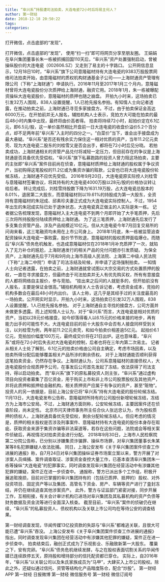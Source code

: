 ```yaml
---
title: “阜兴系”持股遭司法拍卖，大连电瓷72小时后将易主何人？
author: 第一财经
date: 2018-12-18 20:50:22
tags: 
categories: 
---
```

打开微信，点击底部的“发现”，
<!-- more -->
打开微信，点击底部的“发现”，
使用“扫一扫”即可将网页分享至朋友圈。
王娟娟
在阜兴集团董事长朱一栋被抓捕回国110天后，“阜兴系”资产处置强制启动，曾被操纵股价的大连电瓷（002606.SZ）又走到了易主的十字路口。
公开网信息显示，12月18日10时，“阜兴系”旗下公司意隆磁材持有大连电瓷的9383万股股票网络司法拍卖开始，由意隆磁材的质权机构财通基金子公司——上海财通资产管理有限公司（下称“上海财通”）申请执行。2016年11月至2017年1月三个月内，意隆磁材曾将大连电瓷股份分次质押给上海财通，融资它用。2018年1月，朱一栋被曝配资操纵大连电瓷股价，意隆磁材的质押也随之崩盘。
开拍九小时来，这场拍卖已引发32万人围观，838人设置提醒，1人已抢先报名参拍。有知情人士向记者透露，在推动拍卖之前，上海财通已寻觅多家接盘方。不过，由于拍卖保证金高达6000万元，在开拍前并无人报名，辅拍机构人士表示，竞拍方大可能在拍卖的最后48小时内集中出现，最终将由价高者得。
拍卖将持续72小时，起拍价定在6.1亿元，即6.5元/股，这一单价虽然相比开盘前一日大连电瓷的收盘价溢价5.2个百分点，却不足两年前“阜兴系”入主时的四分之一。“白菜价”当下，谁会出手接盘成为最大悬疑。“阜兴系”是否还有残余实力保住这一相对优质的资产，当年11.2亿元卖壳、现为大连电瓷二股东的刘桂雪又是否会出手，都将在72小时后见分晓。
若拍卖成功，上海财通相关的资管产品兑付将减轻一定压力，但目前存在的争议是上海财通是否具备优先受偿权。“阜兴系”旗下私募跑路的投资人曾力阻这场拍卖，主要的主张即“阜兴系”案件目前尚在侦查，意隆磁材质押给上海财通的股权属于争议资产，当初购得这笔股权的11.2亿或为集资诈骗的赃款，公安也已将大连电瓷股份轮候冻结，上海财通不应优先受偿。
2016年9月20日，大连电瓷原实际控人刘桂雪与意隆磁材签署协议，将其持有的大连电瓷4000万股以28元/股的价格协议转让给后者。
转让完成后，刘桂雪持股数下降为1631.19万股，占大连电瓷总股本的8.01%，退居第二大股东，而意隆磁材则以19.61%的持股成为第一大股东，全资持有意隆磁材的朱冠成、邱素珍夫妻正式成为大连电瓷实际控制人。不过，1954年出生的朱冠成实际已处于退休状态，大连电瓷真正做主的人实际是朱一栋。
记者据公告梳理发现，意隆磁材入主大连电瓷不到两个月即开始了大手笔质押，先后三次将所持股股份陆续质押给上海财通。
为了这三笔质押，上海财通先后发行了多支集合资管产品，涉及产品规模近10亿元。但从大连电瓷今年7月回复交易所的问询来看，这三笔融资均未用在上市公司身上。
2018年1月底，朱一栋被监管追查配资操纵大连电瓷一事败露，股价节节败退，意隆磁材的股权质押面临爆仓。而随后“阜兴系”债务危机触发，也造成意隆磁材仅在2018年1月补充质押了一次，就陷入了无力补仓的尴尬，上海财通发行的相关产品的兑付问题亦引发质疑。
为保全资产，上海财通先后于7月和9月向上海市高级人民法院、上海第二中级人民法院（下称“上海二中院”）申请了司法冻结及轮候，并申请了这场强制拍卖。
一知情人士向记者透露，在拍卖之前，上海财通就曾试图以大宗交易的方式处置质押的股权，一直在寻求接盘方，但最终由于司法拍卖并无人有优先购买权，所有有意接盘的人都将网络自主报价，参与竞拍。
“挂出来之后问的人就挺多的，但开拍前没有人报名，主要是保证金很高。”辅拍机构相关人士告诉记者，考虑资金成本，竞拍的机构多数会在最后48小时内出价。
该人士称，这几乎是其经手过的关注度最高的一场拍卖。公开网实时显示，开拍九小时来，这场拍卖已引发32万人围观，838人设置提醒，1人已抢先报名参拍。
对于上海财通自主寻找的接盘方，公司方面并未做更多透露。而上述知情人士认为，对于“阜兴系”而言，大连电瓷是相对优质的资产，当初以28元价格接盘，如今却落得看人以6.15元的价格来接的地步，再有能力出手的可能性不大。大连电瓷目前的前十大股东中会否有人接盘同样受到关注，以刘桂雪为例，两年前11.2亿元卖壳，和如今拍卖价相差逾5亿元。
起拍价6.1亿元，竞拍加价幅度100万元，最终成交价将在21日出炉。这也意味着，“阜兴系”或将在72小时后失去对大连电瓷的控制，后者也将在三年内第二次易主。
记者从相关人士处了解到，6.1亿元的拍卖价格由公司自主确定，考虑市场因素，以及拍卖所得分配后能够覆盖相关产品所涉的剩余债权。
对于上海财通能否顺利获得这笔拍卖资金，仍然存在争议。上海财通认为，公司系意隆磁材的直接债权人，大连电瓷股份合规质押予公司，在事发后公司首先发起了冻结，依法获得了司法支持，得以启动拍卖。
而“阜兴系”旗下的原私募投资人则主张，“阜兴系”通过虚构项目向投资者募集了百亿资金，用于购买上市和非上市公司股票股权及其他资产，并将此质押和抵押给金融机构，相关质押资产应属于有争议的资产，甚至“赃物”。
投资人的另一依据是，目前上海公安已将“阜兴系”持有大连电瓷的股份轮候冻结。11月13日，大连电瓷发布公告称，意隆磁材所持有的公司股份新增轮候冻结，冻结方为上海市公安局。不过，上海财通方面则称，公安轮候冻结，主要因案件还在侦查阶段，尚未定性。
北京市问天律师事务所主任合伙人张远忠认为，作为股权质押的债权人，上海财通具备优先受偿权，剩余分配轮候冻结人。但应考虑的情况是，质押的相关股权是否涉及刑事案件、意隆磁材持有大连电瓷的股份本身存在瑕疵、获取资金来源于集资诈骗等非法渠道等，若存在这些问题，法院或会等相关案件侦破后，再视情况对拍卖资金进行分配。
2018年9月30日，上海市人民检察院第二分院公告称，已分别以涉嫌集资诈骗罪、操纵市场罪，对阜兴集团董事长朱某某等8名犯罪嫌疑人依法批捕。
同日，上海公安发布《关于阜兴集团案件侦查工作进展的通报》称，自7月24日对阜兴集团操纵证券市场案立案以来，警方开展了对涉案人员缉捕、案件调查取证、涉案资金查控大量工作，已基本查清阜兴集团朱一栋等操纵“大连电瓷”的犯罪事实，同时调查发现阜兴集团在经营活动中有涉嫌其他犯罪的嫌疑，案件正在进一步侦查中。
通报称，警方已派出多个工作组，积极开展追赃挽损，目前对已掌握的阜兴集团持有的（包括已质押、抵押的）股权、对外投资项目、固定资产等以及集团、高管名下资金、房产、车辆等资产进行了査封冻结，并仍在继续追查其他涉案资产。
此外，警方与证监部门紧密对接，同步开展工作，互相衔接，有关会计审计机构已进场对阜兴集团及其私募机构的资产负债等财务数据及资金流等进行全面深入核查。
截至目前，“阜兴系”案件的侦破仍在继续，“阜兴系”的私募投资人、债权机构以及关联上市公司均在等待公安的调查结果。
 
 
第一财经调查发现，华闻传媒13亿投资款的失踪与“阜兴系”都难逃关联，且很大可能已遭“阜兴系”吞没。
上海公安发布《关于阜兴集团案件侦查工作进展的通报》指出，同时调查发现阜兴集团在经营活动中有涉嫌其他犯罪的嫌疑，案件正在进一步侦查中。
拍卖结束后，融创正式成为了乐视影业、乐融致新第一大股东。
覆巢之下，安有完卵。“阜兴系”债务危机继续发酵，与之在股权表面切割关系的华闻传媒已连续跌停五天，原持股和增持部分的信托配资都已穿仓。
实际上，自2016年年，“阜兴系”以关联公司以及朱氏家族成员为“马甲”，大肆买入上市公司股权。除此之外，还疑似通过信托、资管等结构化产品暗度陈仓，配合“炒股”。
第一财经
APP
第一财经
日报微博
第一财经
微信服务号
第一财经
微信订阅号
